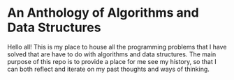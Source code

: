 # An Anthology of Algorithms and Data Structures

Hello all! This is my place to house all the programming problems that I have
solved that are have to do with algorithms and data structures. The main purpose
of this repo is to provide a place for me see my history, so that I can both
reflect and iterate on my past thoughts and ways of thinking.

